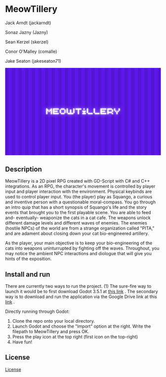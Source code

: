

# MeowTillery

Jack Arndt (jackarndt)

Sonaz Jazny (Jazny)

Sean Kerzel (skerzel)

Conor O'Malley (comalle)

Jake Seaton (jakeseaton71)


![alt text](https://github.com/Jazny/MeowTillery/blob/main/Meowtillary%20(14).png)

## Description

MeowTillery is a 2D pixel RPG created with GD-Script with C# and C++ integrations. As an RPG, the character's movement is controlled by player input and player interaction with the environment. Physical keybinds are used to control player input. You (the player) play as Squango, a curious and inventive person with a questionable moral-compass. You go through an intro quip that has a short synopsis of Squango's life and the story events that brought you to the first playable scene. You are able to feed and- eventually- weaponize the cats in a cat cafe. The weapons unlock different damage levels and different waves of enemies. The enemies (hostile NPCs) of the world are from a strange organization called "PITA," and are adament about closing down your cat bio-engineered artillery.

As the player, your main objective is to keep your bio-engineering of the cats into weapons uninturrupted by fighting off the waves. Throughout, you may notice the ambient NPC interactions and diologue that will give you hints of the exposition.

## Install and run

There are currently two ways to run the project. (1) The sure-fire way to launch it would be to first download Godot 3.5.1 at [this link](https://godotengine.org/download) .
The secondary way is to download and run the application via the Google Drive link at this [link](https://drive.google.com/drive/folders/1pNEW9XHdiEsD6AcxguoFKY_lWuIvV7vV?usp=sharing) .

Directly running through Godot:
1. Clone the repo onto your local directory.
2. Launch Godot and choose the "Import" option at the right. Write the filepath to MeowTillery and press OK.
3. Press the play icon at the top right (first icon on the top-right)
4. Have fun!

## License

[License](https://github.com/Jazny/MeowTillery/blob/main/LICENSE)
